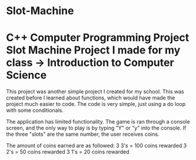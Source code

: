 # Slot-Machine
C++ Computer Programming Project
Slot Machine Project I made for my class -> Introduction to Computer Science
======================================================================

This project was another simple project I created for my school. This was created before I learned about functions, which would have made the project much easier to code. The code is very simple, just using a do loop with some conditionals. 

The application has limited functionality. The game is ran through a console screen, and the only way to play is by typing "Y" or "y" into the console. If the three "slots" are the same number, the user receives coins.

The amount of coins earned are as followed:
3 3's = 100 coins rewarded
3 2's = 50 coins rewarded
3 1's = 20 coins rewarded


